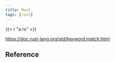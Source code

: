 ```yaml
---
title: Rust
tags: [rust]
---
```


{{< r "a.rs" >}}

<https://doc.rust-lang.org/std/keyword.match.html>

## Reference

